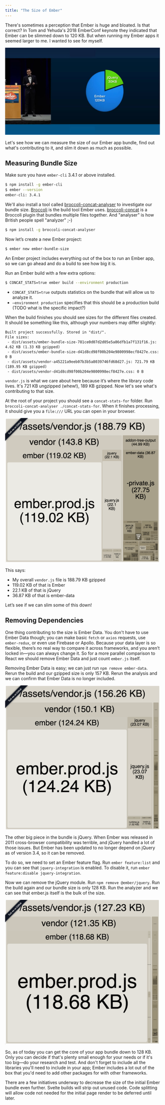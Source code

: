 ```yaml
---
title: "The Size of Ember"
---
```


There's sometimes a perception that Ember is huge and bloated. Is that correct? In Tom and Yehuda's 2018 EmberConf keynote they indicated that Ember can be slimmed down to 120 KB. But when running my Ember apps it seemed larger to me. I wanted to see for myself.

![](/img/posts/ember-bundle-size/ember-120kb.jpg)

Let's see how we can measure the size of our Ember app bundle, find out what's contributing to it, and slim it down as much as possible.

## Measuring Bundle Size

Make sure you have `ember-cli` 3.4.1 or above installed.

```sh
$ npm install -g ember-cli
$ ember --version
ember-cli: 3.4.1
```

We'll also install a tool called [broccoli-concat-analyser](https://github.com/stefanpenner/broccoli-concat-analyser) to investigate our bundle size. [Broccoli](http://broccolijs.com/) is the build tool Ember uses. [broccoli-concat](https://github.com/broccolijs/broccoli-concat) is a Broccoli plugin that bundles multiple files together. And "analyser" is how British people spell "analyzer" ;-)

```sh
$ npm install -g broccoli-concat-analyser
```

Now let’s create a new Ember project:

```sh
$ ember new ember-bundle-size
```

An Ember project includes everything out of the box to run an Ember app, so we can go ahead and do a build to see how big it is.

Run an Ember build with a few extra options:

```sh
$ CONCAT_STATS=true ember build --environment production
```

- `CONCAT_STATS=true` outputs statistics on the bundle that will allow us to analyze it.
- `—environment production` specifies that this should be a production build (TODO what is the specific impact?)

When the build finishes you should see sizes for the different files created. It should be something like this, although your numbers may differ slightly:

```
Built project successfully. Stored in "dist/".
File sizes:
 - dist/assets/ember-bundle-size-781ce0d07d2d05e5a86dfb1a7f131f16.js: 4.62 KB (1.33 KB gzipped)
 - dist/assets/ember-bundle-size-d41d8cd98f00b204e9800998ecf8427e.css: 0 B
 - dist/assets/vendor-a45221a9eeb07b3b5a8039746fd68d27.js: 721.79 KB (189.95 KB gzipped)
 - dist/assets/vendor-d41d8cd98f00b204e9800998ecf8427e.css: 0 B
```

`vendor.js` is what we care about here because it’s where the library code lives. It's 721 KB ungzipped (whew!), 189 KB gzipped. Now let's see what's contributing to that size.

At the root of your project you should see a `concat-stats-for` folder. Run `broccoli-concat-analyser ./concat-stats-for`. When it finishes processing, it should give you a `file:///` URL you can open in your browser.

![](/img/posts/ember-bundle-size/start.png)

This says:

- My overall `vendor.js` file is 188.79 KB gzipped
- 119.02 KB of that is Ember
- 22.1 KB of that is jQuery
- 36.87 KB of that is ember-data

Let’s see if we can slim some of this down!

## Removing Dependencies

One thing contributing to the size is Ember Data. You don't have to use Ember Data though; you can make basic `fetch` or `axios` requests, use `ember-redux`, or even use Firebase or Apollo. Because your data layer is so flexible, there’s no real way to compare it across frameworks, and you aren’t locked in—you can always change it. So for a more parallel comparison to React we should remove Ember Data and just count `ember.js` itself.

Removing Ember Data is easy; we can just run `npm remove ember-data`. Rerun the build and our gzipped size is only 157 KB. Rerun the analysis and we can confirm that Ember Data is no longer included.

![](/img/posts/ember-bundle-size/no-ember-data.png)

The other big piece in the bundle is jQuery. When Ember was released in 2011 cross-browser compatibility was terrible, and jQuery handled a lot of those issues. But Ember has been updated to no longer depend on jQuery as of version 3.4, so it can be removed.

To do so, we need to set an Ember feature flag. Run `ember feature:list` and you can see that `jquery-integration` is enabled. To disable it, run `ember feature:disable jquery-integration`.

Now we can remove the jQuery module. Run `npm remove @ember/jquery`. Run the build again and our bundle size is only 128 KB. Run the analyzer and we can see that ember.js itself is the bulk of the size.

![](/img/posts/ember-bundle-size/no-jquery.png)

So, as of today you can get the core of your app bundle down to 128 KB. Only you can decide if that's plenty small enough for your needs or if it's too big—do your research and test. And don't forget to include all the libraries you'll need to include in your app; Ember includes a lot out of the box that you'd need to add other packages for with other frameworks.

There are a few initiatives underway to decrease the size of the initial Ember bundle even further. Svelte builds will strip out unused code. Code splitting will allow code not needed for the initial page render to be deferred until later.
